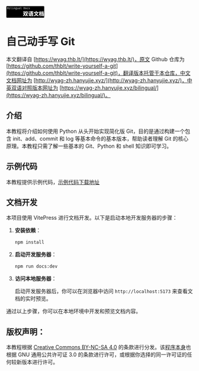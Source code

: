 ﻿[![bilingual-badge](https://raw.githubusercontent.com/bilingual-docs/badges/refs/heads/main/zh-en-badge.png)](https://github.com/bilingual-docs/bilingual-docs)

# 自己动手写 Git

本文翻译自 [https://wyag.thb.lt/](https://wyag.thb.lt/)，原文 Github 仓库为 [https://github.com/thblt/write-yourself-a-git](https://github.com/thblt/write-yourself-a-git)，翻译版本托管于本仓库，中文文档网址为 [http://wyag-zh.hanyujie.xyz/](http://wyag-zh.hanyujie.xyz/)，中英双语对照版本网址为 [https://wyag-zh.hanyujie.xyz/bilingual/](https://wyag-zh.hanyujie.xyz/bilingual/)。

## 介绍

本教程将介绍如何使用 Python 从头开始实现简化版 Git，目的是通过构建一个包含 init、add、commit 和 log 等基本命令的基本版本，帮助读者理解 Git 的核心原理。本教程只需了解一些基本的 Git、Python 和 shell 知识即可学习。

## 示例代码

本教程提供示例代码，[示例代码下载地址](./wyag.zip)

## 文档开发

本项目使用 VitePress 进行文档开发。以下是启动本地开发服务器的步骤：

1. **安装依赖**：

   ```sh
   npm install
   ```

2. **启动开发服务器**：

   ```sh
   npm run docs:dev
   ```

3. **访问本地服务器**：

   启动开发服务器后，你可以在浏览器中访问 `http://localhost:5173` 来查看文档的实时预览。

通过以上步骤，你可以在本地环境中开发和预览文档内容。

## 版权声明：

本教程根据 [Creative Commons BY-NC-SA 4.0](https://creativecommons.org/licenses/by-nc-sa/4.0/) 的条款进行分发。该[程序本身](./wyag.zip)也根据 GNU 通用公共许可证 3.0 的条款进行许可，或根据你选择的同一许可证的任何较新版本进行许可。
